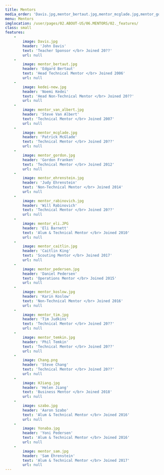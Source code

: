 ```yaml
---
title: Mentors
media_order: 'Davis.jpg,mentor_bertaut.jpg,mentor_mcglade.jpg,mentor_gordon.jpg,mentor_rabinovich.jpg,mentor_eli.JPG,mentor_temkin.jpg,mentor_van_albert.jpg,mentor_ehrenstein.jpg,mentor_caitlin.jpg,mentor_pedersen.jpg,mentor_koslow.jpg,yonaba.jpg,mentor_sam.jpg,mentor_tim.jpg,kedei-new.jpg,szabo.jpg'
menu: Mentors
imglocation: /user/pages/02.ABOUT-US/06.MENTORS/02._features/
class: small
features:
    -
        image: Davis.jpg
        header: 'John Davis'
        text: 'Teacher Sponsor </br> Joined 20??'
        url: null
    -
        image: mentor_bertaut.jpg
        header: 'Edgard Bertaut'
        text: 'Head Technical Mentor </br> Joined 2006'
        url: null
    -
        image: kedei-new.jpg
        header: 'Noemi Kedei'
        text: 'Head Non-Technical Mentor </br> Joined 20??'
        url: null
    -
        image: mentor_van_albert.jpg
        header: 'Steve Van Albert'
        text: 'Technical Mentor </br> Joined 2007'
        url: null
    -
        image: mentor_mcglade.jpg
        header: 'Patrick McGlade'
        text: 'Technical Mentor </br> Joined 20??'
        url: null
    -
        image: mentor_gordon.jpg
        header: 'Gordon Franken'
        text: 'Technical Mentor </br> Joined 2012'
        url: null
    -
        image: mentor_ehrenstein.jpg
        header: 'Judy Ehrenstein'
        text: 'Non-Technical Mentor </br> Joined 2014'
        url: null
    -
        image: mentor_rabinovich.jpg
        header: 'Will Rabinovich'
        text: 'Technical Mentor </br> Joined 20??'
        url: null
    -
        image: mentor_eli.JPG
        header: 'Eli Barnett'
        text: 'Alum & Technical Mentor </br> Joined 2010'
        url: null
    -
        image: mentor_caitlin.jpg
        header: 'Caitlin King'
        text: 'Scouting Mentor </br> Joined 2017'
        url: null
    -
        image: mentor_pedersen.jpg
        header: 'Daniel Pedersen'
        text: 'Operations Mentor </br> Joined 2015'
        url: null
    -
        image: mentor_koslow.jpg
        header: 'Karin Koslow'
        text: 'Non-Technical Mentor </br> Joined 2016'
        url: null
    -
        image: mentor_tim.jpg
        header: 'Tim Judkins'
        text: 'Technical Mentor </br> Joined 20??'
        url: null
    -
        image: mentor_temkin.jpg
        header: 'Phil Temkin'
        text: 'Technical Mentor </br> Joined 20??'
        url: null
    -
        image: Chang.png
        header: 'Steve Chang'
        text: 'Technical Mentor </br> Joined 20??'
        url: null
    -
        image: HJiang.jpg
        header: 'Helen Jiang'
        text: 'Business Mentor </br> Joined 2018'
        url: null
    -
        image: szabo.jpg
        header: 'Aaron Szabo'
        text: 'Alum & Technical Mentor </br> Joined 2016'
        url: null
    -
        image: Yonaba.jpg
        header: 'Yoni Pedersen'
        text: 'Alum & Technical Mentor </br> Joined 2016'
        url: null
    -
        image: mentor_sam.jpg
        header: 'Sam Ehrenstein'
        text: 'Alum & Technical Mentor </br> Joined 2017'
        url: null
---
```


